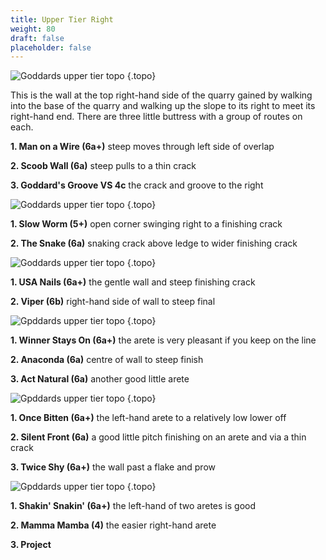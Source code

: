 ```yaml
---
title: Upper Tier Right
weight: 80
draft: false
placeholder: false
---
```



![Goddards upper tier topo](/img/peak/stoney/Goddards-Upper-Tier-far-left.jpg)
{.topo}

This is the wall at the top right-hand side of the quarry gained by walking into the base of the quarry and walking up the slope to its right to meet its right-hand end. There are three little buttress with a group of routes on each.

**1\. Man on a Wire (6a+)** steep moves through left side of overlap

**2\. Scoob Wall (6a)** steep pulls to a thin crack

**3\. Goddard's Groove VS 4c** the crack and groove to the right

![Goddards upper tier topo](/img/peak/stoney/Goddards-Upper-Tier-Central-Far-Left.jpg)
{.topo}

**1\. Slow Worm (5+)** open corner swinging right to a finishing crack

**2\. The Snake (6a)** snaking crack above ledge to wider finishing crack

![Goddards upper tier topo](/img/peak/stoney/Goddards-Upper-Tier-Central-Left.jpg)
{.topo}

**1\. USA Nails (6a+)** the gentle wall and steep finishing crack

**2\. Viper (6b)** right-hand side of wall to steep final

![Gpddards upper tier topo](/img/peak/stoney/Goddards-Upper-Tier-Central.jpg)
{.topo}

**1\. Winner Stays On (6a+)** the arete is very pleasant if you keep on the line

**2\. Anaconda (6a)** centre of wall to steep finish

**3\. Act Natural (6a)** another good little arete

![Gpddards upper tier topo](/img/peak/stoney/Goddards-Upper-Central-Right.jpg)
{.topo}

**1\. Once Bitten (6a+)** the left-hand arete to a relatively low lower off

**2\. Silent Front (6a)** a good little pitch finishing on an arete and via a thin crack

**3\. Twice Shy (6a+)** the wall past a flake and prow

![Gpddards upper tier topo](/img/peak/stoney/Goddards-Upper-Far-Right.jpg)
{.topo}

**1\. Shakin' Snakin' (6a+)** the left-hand of two aretes is good

**2\. Mamma Mamba (4)** the easier right-hand arete

**3\. Project**